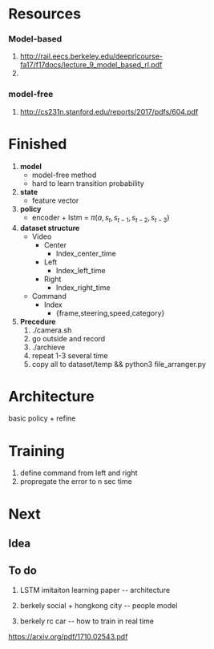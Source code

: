 
# Resources
### Model-based
1. http://rail.eecs.berkeley.edu/deeprlcourse-fa17/f17docs/lecture_9_model_based_rl.pdf
2. 
### model-free
1. http://cs231n.stanford.edu/reports/2017/pdfs/604.pdf

# Finished
1. __model__
    - model-free method
    - hard to learn transition probability
2. __state__
    - feature vector
3. __policy__
    - encoder + lstm = $\pi(a,s_t,s_{t-1},s_{t-2},s_{t-3})$ 
4. __dataset structure__
    - Video
        - Center
            - Index_center_time
        - Left
            - Index_left_time
        - Right
            - Index_right_time
    - Command
        - Index
            - {frame,steering,speed,category}
5. __Precedure__ 
    1. ./camera.sh
    2. go outside and record
    3. ./archieve
    4. repeat 1-3 several time
    5. copy all to dataset/temp && python3 file_arranger.py
  



# Architecture

basic policy + refine 

# Training

1. define command from left and right
1. propregate the error to n sec time


# Next
## Idea

## To do
1. LSTM imitaiton learning paper --  architecture

2. berkely social + hongkong city -- people model

3. berkely rc car -- how to train in real time






https://arxiv.org/pdf/1710.02543.pdf